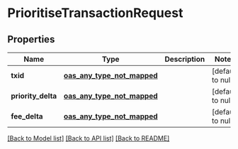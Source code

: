 # PrioritiseTransactionRequest
## Properties

| Name | Type | Description | Notes |
|------------ | ------------- | ------------- | -------------|
| **txid** | [**oas_any_type_not_mapped**](.md) |  | [default to null] |
| **priority\_delta** | [**oas_any_type_not_mapped**](.md) |  | [default to null] |
| **fee\_delta** | [**oas_any_type_not_mapped**](.md) |  | [default to null] |

[[Back to Model list]](../README.md#documentation-for-models) [[Back to API list]](../README.md#documentation-for-api-endpoints) [[Back to README]](../README.md)

